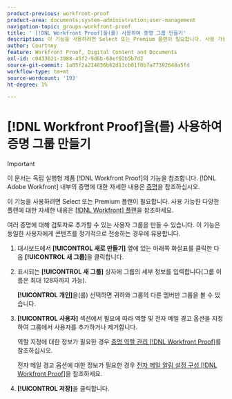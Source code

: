 ```yaml
---
product-previous: workfront-proof
product-area: documents;system-administration;user-management
navigation-topic: groups-workfront-proof
title: ' [!DNL Workfront Proof]을(를) 사용하여 증명 그룹 만들기'
description: 이 기능을 사용하려면 Select 또는 Premium 플랜이 필요합니다. 사용 가능한 다양한 플랜에 대한 자세한 내용은 Workfront 플랜 을 참조하십시오.
author: Courtney
feature: Workfront Proof, Digital Content and Documents
exl-id: c0433621-3988-45f2-9d6b-68ef92b5b7d2
source-git-commit: 1a85f2a214036b62d13cb01f0b7a77392648a5fd
workflow-type: tm+mt
source-wordcount: '193'
ht-degree: 1%

---
```


# [!DNL Workfront Proof]을(를) 사용하여 증명 그룹 만들기

>[!IMPORTANT]
>
>이 문서는 독립 실행형 제품 [!DNL Workfront Proof]의 기능을 참조합니다. [!DNL Adobe Workfront] 내부의 증명에 대한 자세한 내용은 [증명](../../../review-and-approve-work/proofing/proofing.md)을 참조하십시오.

이 기능을 사용하려면 Select 또는 Premium 플랜이 필요합니다. 사용 가능한 다양한 플랜에 대한 자세한 내용은 [[!DNL Workfront] 플랜](https://www.workfront.com/plans)을 참조하세요.

여러 증명에 대해 검토자로 추가할 수 있는 사용자 그룹을 만들 수 있습니다. 이 기능은 동일한 사용자에게 콘텐츠를 정기적으로 전송하는 경우에 유용합니다.

1. 대시보드에서 **[!UICONTROL 새로 만들기]** 옆에 있는 아래쪽 화살표를 클릭한 다음 **[!UICONTROL 새 그룹]**&#x200B;을 클릭합니다.

1. 표시되는 **[!UICONTROL 새 그룹]** 상자에 그룹의 세부 정보를 입력합니다(그룹 이름은 최대 128자까지 가능).

   **[!UICONTROL 개인]**&#x200B;을(를) 선택하면 귀하와 그룹의 다른 멤버만 그룹을 볼 수 있습니다.

1. **[!UICONTROL 사용자]** 섹션에서 필요에 따라 역할 및 전자 메일 경고 옵션을 지정하여 그룹에서 사용자를 추가하거나 제거합니다.

   역할 지정에 대한 정보가 필요한 경우 [증명 역할 관리 [!DNL Workfront Proof]](../../../workfront-proof/wp-work-proofsfiles/share-proofs-and-files/manage-proof-roles.md)를 참조하십시오.

   전자 메일 경고 옵션에 대한 정보가 필요한 경우 [전자 메일 알림 설정 구성 [!DNL Workfront Proof]](../../../workfront-proof/wp-emailsntfctns/email-alerts/config-email-notification-settings-wp.md)을 참조하세요.

1. **[!UICONTROL 저장]**&#x200B;을 클릭합니다.
